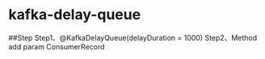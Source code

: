 # kafka-delay-queue
##Step
Step1、@KafkaDelayQueue(delayDuration = 1000)
Step2、Method add param ConsumerRecord